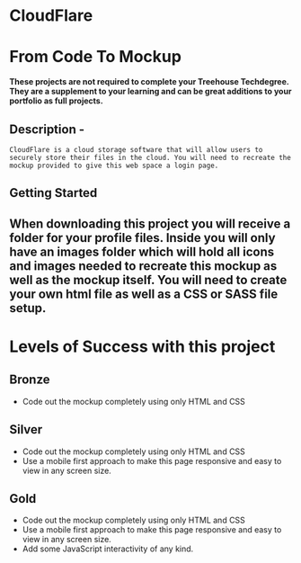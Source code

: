 # CloudFlare 
 
# From Code To Mockup


**These projects are not required to complete your Treehouse Techdegree. They are a supplement to your learning and can be great additions to your portfolio as full projects.**

## **Description** - 
`CloudFlare is a cloud storage software that will allow users to securely store their files in the cloud. You will need to recreate the mockup provided to give this web space a login page.`

## **Getting Started**
When downloading this project you will receive a folder for your profile files. Inside you will only have an images folder which will hold all icons and images needed to recreate this mockup as well as the mockup itself. You will need to create your own html file as well as a CSS or SASS file setup. 
---

# Levels of Success with this project
## **Bronze**
- Code out the mockup completely using only HTML and CSS

## Silver
- Code out the mockup completely using only HTML and CSS
- Use a mobile first approach to make this page responsive and easy to view in any screen size.

## Gold
- Code out the mockup completely using only HTML and CSS
- Use a mobile first approach to make this page responsive and easy to view in any screen size.
- Add some JavaScript interactivity of any kind.
 